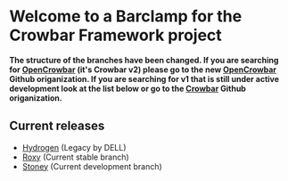 # Welcome to a Barclamp for the Crowbar Framework project

**The structure of the branches have been changed. If you are searching for
[OpenCrowbar](https://github.com/OpenCrowbar) (it's Crowbar v2) please go to
the new [OpenCrowbar](https://github.com/OpenCrowbar) Github origanization.
If you are searching for v1 that is still under active development look at
the list below or go to the [Crowbar](https://github.com/Crowbar) Github
origanization.**


## Current releases

* [Hydrogen](https://github.com/crowbar/barclamp-network/tree/release/hydrogen/master) (Legacy by DELL)
* [Roxy](https://github.com/crowbar/barclamp-network/tree/release/roxy/master) (Current stable branch)
* [Stoney](https://github.com/crowbar/barclamp-network/tree/release/stoney/master) (Current development branch)
